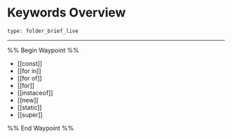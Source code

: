 # Keywords Overview
 
```ccard
type: folder_brief_live
```
 
---

%% Begin Waypoint %%
- [[const]]
- [[for in]]
- [[for of]]
- [[for]]
- [[instaceof]]
- [[new]]
- [[static]]
- [[super]]

%% End Waypoint %%